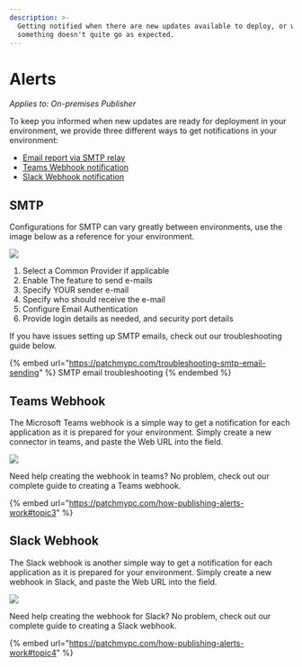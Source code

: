 ```yaml
---
description: >-
  Getting notified when there are new updates available to deploy, or when
  something doesn't quite go as expected.
---
```


# Alerts

_Applies to: On-premises Publisher_

To keep you informed when new updates are ready for deployment in your environment, we provide three different ways to get notifications in your environment:

* [Email report via SMTP relay](https://patchmypc.com/how-publishing-alerts-work#topic1)
* [Teams Webhook notification](https://patchmypc.com/how-publishing-alerts-work#topic2)
* [Slack Webhook notification](https://patchmypc.com/how-publishing-alerts-work#topic4)

## SMTP

Configurations for SMTP can vary greatly between environments, use the image below as a reference for your environment.

![](../../.gitbook/assets/image-\(1164\).png)

1. Select a Common Provider if applicable
2. Enable The feature to send e-mails
3. Specify YOUR sender e-mail
4. Specify who should receive the e-mail
5. Configure Email Authentication
6. Provide login details as needed, and security port details

If you have issues setting up SMTP emails, check out our troubleshooting guide below.

{% embed url="https://patchmypc.com/troubleshooting-smtp-email-sending" %}
SMTP email troubleshooting
{% endembed %}

## Teams Webhook

The Microsoft Teams webhook is a simple way to get a notification for each application as it is prepared for your environment. Simply create a new connector in teams, and paste the Web URL into the field.

![](../../.gitbook/assets/image-\(1117\).png)

Need help creating the webhook in teams? No problem, check out our complete guide to creating a Teams webhook.

{% embed url="https://patchmypc.com/how-publishing-alerts-work#topic3" %}

## Slack Webhook

The Slack webhook is another simple way to get a notification for each application as it is prepared for your environment. Simply create a new webhook in Slack, and paste the Web URL into the field.

![](../../.gitbook/assets/image-\(1081\).png)

Need help creating the webhook for Slack? No problem, check out our complete guide to creating a Slack webhook.

{% embed url="https://patchmypc.com/how-publishing-alerts-work#topic4" %}

